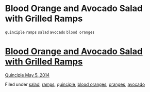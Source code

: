 # Blood Orange and Avocado Salad with Grilled Ramps

`quinciple` `ramps` `salad` `avocado` `blood oranges`

# [Blood Orange and Avocado Salad with Grilled Ramps](http://hashtagrecipes.tumblr.com/post/109251079112/blood-orange-and-avocado-salad-with-grilled-ramps)

[Quinciple May 5, 2014](http://hashtagrecipes.tumblr.com/post/109250971972/quinciple-may-5-2014)

Filed under [salad](http://hashtagrecipes.tumblr.com/tagged/salad), [ramps](http://hashtagrecipes.tumblr.com/tagged/ramps), [quinciple](http://hashtagrecipes.tumblr.com/tagged/quinciple), [blood oranges](http://hashtagrecipes.tumblr.com/tagged/blood-oranges), [oranges](http://hashtagrecipes.tumblr.com/tagged/oranges), [avocado](http://hashtagrecipes.tumblr.com/tagged/avocado)
